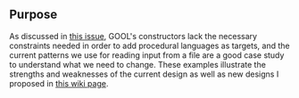 ## Purpose
As discussed in [this issue](https://github.com/JacquesCarette/Drasil/issues/3752), GOOL's constructors lack the necessary constraints needed in order to add procedural languages as targets, and the current patterns we use for reading input from a file are a good case study to understand what we need to change.  These examples illustrate the strengths and weaknesses of the current design as well as new designs I proposed in [this wiki page](https://github.com/JacquesCarette/Drasil/wiki/File-Input-Patterns-Design-Discussion).
